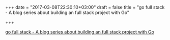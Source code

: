 +++
date = "2017-03-08T22:30:10+03:00"
draft = false
title = "go full stack - A blog series about building an full stack project with Go"

+++

<p><a href="https://goingfullstack.com/weeks/1/day0-time-to-go-full-stack">go full stack - A blog series about building an full stack project with Go</a></p>
